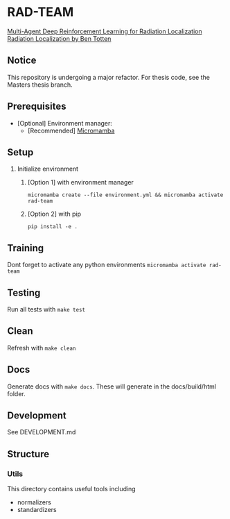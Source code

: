 # RAD-TEAM 
[Multi-Agent Deep Reinforcement Learning for
Radiation Localization Radiation Localization 
by Ben Totten](https://pdxscholar.library.pdx.edu/cgi/viewcontent.cgi?article=7590&context=open_access_etds)

## Notice
This repository is undergoing a major refactor. For thesis code, see the Masters thesis branch.

## Prerequisites 
- [Optional] Environment manager: 
    - [Recommended] [Micromamba](https://mamba.readthedocs.io/en/latest/installation.html)

## Setup
1. Initialize environment 
    1. [Option 1] with environment manager

        `micromamba create --file environment.yml && micromamba activate rad-team`


    1. [Option 2] with pip

        `pip install -e .`

## Training
Dont forget to activate any python environments
    `micromamba activate rad-team`

## Testing
Run all tests with `make test`

## Clean
Refresh with `make clean`

## Docs
Generate docs with `make docs`. These will generate in the docs/build/html folder.

## Development
See DEVELOPMENT.md

## Structure

### Utils
This directory contains useful tools including
- normalizers
- standardizers
